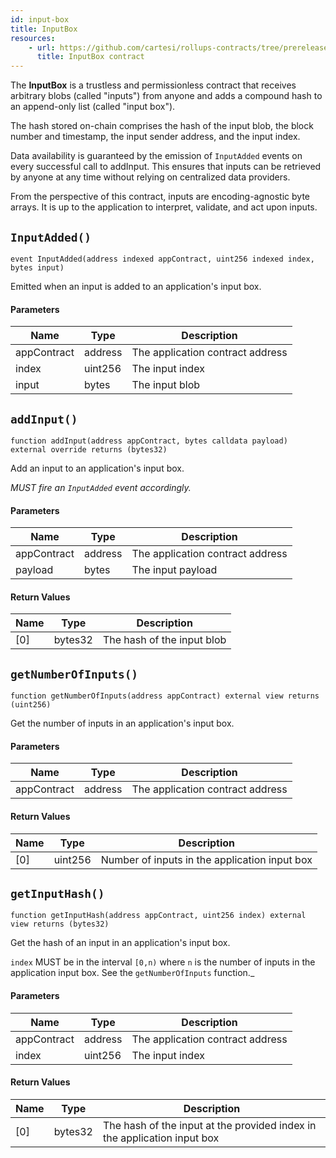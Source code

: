 ```yaml
---
id: input-box
title: InputBox
resources:
    - url: https://github.com/cartesi/rollups-contracts/tree/prerelease/2.0.0/contracts/inputs/InputBox.sol
      title: InputBox contract
---
```


The **InputBox** is a trustless and permissionless contract that receives arbitrary blobs (called "inputs") from anyone and adds a compound hash to an append-only list (called "input box").

The hash stored on-chain comprises the hash of the input blob, the block number and timestamp, the input sender address, and the input index.

Data availability is guaranteed by the emission of `InputAdded` events on every successful call to addInput. This ensures that inputs can be retrieved by anyone at any time without relying on centralized data providers.

From the perspective of this contract, inputs are encoding-agnostic byte arrays. It is up to the application to interpret, validate, and act upon inputs.


## `InputAdded()`

```solidity
event InputAdded(address indexed appContract, uint256 indexed index, bytes input)
```

Emitted when an input is added to an application's input box.

#### Parameters

| Name        | Type     | Description                      |
|-------------|----------|----------------------------------|
| appContract | address  | The application contract address |
| index       | uint256  | The input index                 |
| input       | bytes    | The input blob                  |

## `addInput()`

```solidity
function addInput(address appContract, bytes calldata payload) external override returns (bytes32)
```

Add an input to an application's input box.

_MUST fire an `InputAdded` event accordingly._

#### Parameters

| Name        | Type     | Description                      |
|-------------|----------|----------------------------------|
| appContract | address  | The application contract address |
| payload     | bytes    | The input payload                |

#### Return Values

| Name   | Type     | Description                  |
|--------|----------|------------------------------|
| [0] | bytes32  | The hash of the input blob   |

## `getNumberOfInputs()`

```solidity
function getNumberOfInputs(address appContract) external view returns (uint256)
```

Get the number of inputs in an application's input box.

#### Parameters

| Name        | Type     | Description                      |
|-------------|----------|----------------------------------|
| appContract | address  | The application contract address |


#### Return Values

| Name | Type    | Description                              |
| ---- | ------- | ---------------------------------------- |
| [0] | uint256 | Number of inputs in the application input box |

## `getInputHash()`

```solidity
function getInputHash(address appContract, uint256 index) external view returns (bytes32)
```

Get the hash of an input in an application's input box.

`index` MUST be in the interval `[0,n)` where `n` is the number of
inputs in the application input box. See the `getNumberOfInputs` function._

#### Parameters

| Name        | Type     | Description                      |
|-------------|----------|----------------------------------|
| appContract | address  | The application contract address |
| index       | uint256  | The input index                  |

#### Return Values

| Name | Type    | Description                                                         |
| ---- | ------- | ------------------------------------------------------------------- |
| [0]  | bytes32 | The hash of the input at the provided index in the application input box |